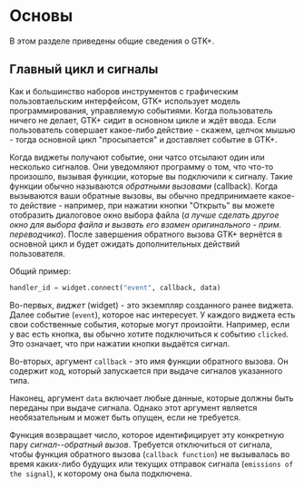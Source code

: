 # Основы

В этом разделе приведены общие сведения о GTK+.

## Главный цикл и сигналы

Как и большинство наборов инструментов с графическим пользовтаельским интерфейсом, GTK+ использует модель программирования, управляемую событиями. Когда пользователь ничего не делает, GTK+ сидит в основном цикле и ждёт ввода. Если пользователь совершает какое-либо действие - скажем, целчок мышью - тогда основной цикл "просыпается" и доставляет событие в GTK+.

Когда виджеты получают событие, они чатсо отсылают один или несколько сигналов. Они уведомляют программу о том, что что-то произошло, вызывая функции, которые вы подключили к сигналу. Такие функции обычно называются *обратными вызовами* (callback). Когда вызываются ваши обратные вызовы, вы обычно предпринимаете какое-то действие - например, при нажатии кнопки "Открыть" вы можете отобразить диалоговое окно выбора файла (*а лучше сделать другое окно для выбора файла и вызвать его взамен оригинального - прим. переводчика*). После завершения обратного вызова GTK+ вернётся в основной цикл и будет ожидать дополнительных действий пользователя.

Общий пример:

```python
handler_id = widget.connect("event", callback, data)
```

Во-первых, *виджет* (widget) - это экземпляр созданного ранее виджета. Далее событие (`event`), которое нас интересует. У каждого виджета есть свои собственные события, которые могут произойти. Например, если у вас есть кнопка, вы обычно хотите подключиться к событию `clicked`. Это означает, что при нажатии кнопки выдаётся сигнал.

Во-вторых, аргумент `callback` - это имя функции обратного вызова. Он содержит код, который запускается при выдаче сигналов указанного типа.

Наконец, аргумент `data` включает любые данные, которые должны быть переданы при выдаче сигнала. Однако этот аргумент является необязательным и может быть опущен, если не требуется.

Функция возвращает число, которое идентифицирует эту конкретную пару *сигнал*--*обратный вызов*. Требуется отключиться от сигнала, чтобы функция обратного вызова (`callback function`) не вызывалась во время каких-либо будущих или текущих отправок сигнала (`emissions of the signal`), к которому она была подключена.
